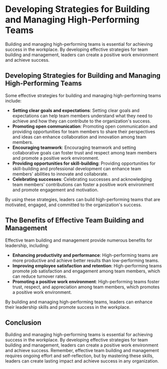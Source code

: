 Developing Strategies for Building and Managing High-Performing Teams
=============================================================================================================================

Building and managing high-performing teams is essential for achieving success in the workplace. By developing effective strategies for team building and management, leaders can create a positive work environment and achieve success.

Developing Strategies for Building and Managing High-Performing Teams
---------------------------------------------------------------------

Some effective strategies for building and managing high-performing teams include:

- **Setting clear goals and expectations**: Setting clear goals and expectations can help team members understand what they need to achieve and how they can contribute to the organization's success.
- **Promoting open communication**: Promoting open communication and providing opportunities for team members to share their perspectives and ideas can enhance collaboration and innovation among team members.
- **Encouraging teamwork**: Encouraging teamwork and setting collaborative goals can foster trust and respect among team members and promote a positive work environment.
- **Providing opportunities for skill-building**: Providing opportunities for skill-building and professional development can enhance team members' abilities to innovate and collaborate.
- **Celebrating successes**: Celebrating successes and acknowledging team members' contributions can foster a positive work environment and promote engagement and motivation.

By using these strategies, leaders can build high-performing teams that are motivated, engaged, and committed to the organization's success.

The Benefits of Effective Team Building and Management
------------------------------------------------------

Effective team building and management provide numerous benefits for leadership, including:

- **Enhancing productivity and performance**: High-performing teams are more productive and achieve better results than low-performing teams.
- **Improving employee satisfaction and retention**: High-performing teams promote job satisfaction and engagement among team members, which can reduce turnover rates.
- **Promoting a positive work environment**: High-performing teams foster trust, respect, and appreciation among team members, which promotes a positive work environment.

By building and managing high-performing teams, leaders can enhance their leadership skills and promote success in the workplace.

Conclusion
----------

Building and managing high-performing teams is essential for achieving success in the workplace. By developing effective strategies for team building and management, leaders can create a positive work environment and achieve success. Remember, effective team building and management requires ongoing effort and self-reflection, but by mastering these skills, leaders can create lasting impact and achieve success in any organization.
